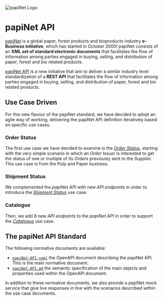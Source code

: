 <!-- markdownlint-disable MD041 -->
![papiNet Logo](./papinet-logo.jpg)

# papiNet API

[papiNet](http://www.papinet.org) is a global paper, forest products and bioproducts industry **e-Business initiative**, which has started in October 2000! papiNet consists of an **XML set of standard electronic documents** that facilitates the flow of information among parties engaged in buying, selling, and distribution of paper, forest and bio related products.

[papiNet API](https://github.com/papinet/papiNet-API) is a new initiative that aim to deliver a similar industry level standardization of a **REST API** that facilitates the flow of information among parties engaged in buying, selling, and distribution of paper, forest and bio related products.

## Use Case Driven

For this new flavour of the papiNet standard, we have decided to adopt an agile way of working, delivering the papiNet API definition iteratively based on specific use cases.

### Order Status

The first use case we have decided to examine is the [_Order Status_](1.2.0/order-status.md), starting with the very simple scenario in which an _Order Issuer_ is interested to get the status of one or multiple of its _Orders_ previously sent to the _Supplier_. This use case is from the Pulp and Paper business.

### Shipment Status

We complemented the _papiNet API_ with new _API endpoints_ in order to introduce the [_Shipment Status_](1.2.0/shipment-status.md) use case.

### Catalogue

Then, we add 8 new _API endpoints_ to the _papiNet API_ in order to support the [_Catalogue_](1.2.0/catalogue.md) use case.

## The papiNet API Standard

The following normative documents are available:

- [`papiNet-API.yaml`](1.2.0/papiNet-API.yaml) the OpenAPI document describing the papiNet API. This is the main normative document.
- [`papiNet-API.md`](1.2.0/papiNet-API.md) the semantic specification of the main objects and properties used within the OpenAPI document.

In addition to these normative documents, we also provide a papiNet mock service that give live responses in line with the scenarios described within the use case documents.
